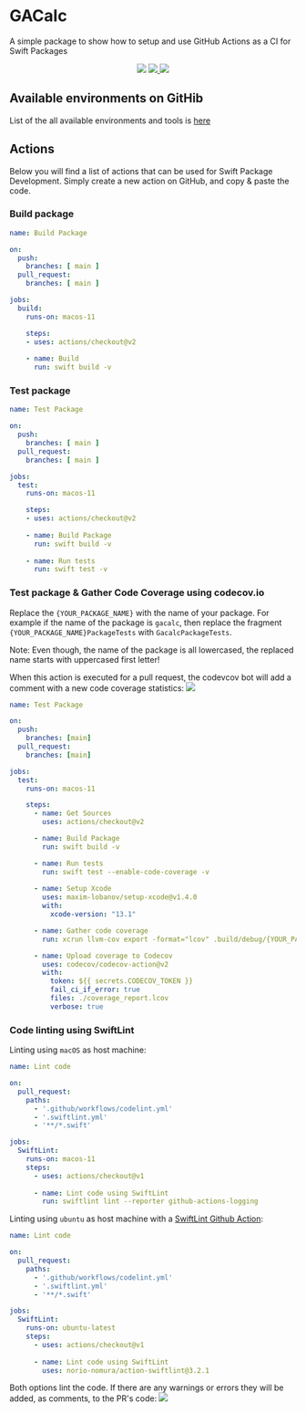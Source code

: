 # GACalc
A simple package to show how to setup and use GitHub Actions as a CI for Swift Packages

<div align="center">
  <img src="https://img.shields.io/badge/language-Swift-orange" />
  <a href="https://github.com/mtynior/GACalc/actions/workflows/test_and_get_codecov.yml">
    <img src="https://github.com/mtynior/GACalc/actions/workflows/test_and_get_codecov.yml/badge.svg?branch=main"/>
  </a>
  <a href="https://codecov.io/gh/mtynior/GACalc">
    <img src="https://codecov.io/gh/mtynior/GACalc/branch/main/graph/badge.svg?token=U3YPVL4SR5"/>
  </a>
</div>

## Available environments on GitHib
List of the all available environments and tools is [here](https://github.com/actions/virtual-environments/blob/main/images/macos/macos-11-Readme.md)

## Actions
Below you will find a list of actions that can be used for Swift Package Development. Simply create a new action on GitHub, and copy & paste the code.

### Build package
```yaml
name: Build Package

on:
  push:
    branches: [ main ]
  pull_request:
    branches: [ main ]

jobs:
  build:
    runs-on: macos-11

    steps:
    - uses: actions/checkout@v2
        
    - name: Build
      run: swift build -v
``` 

### Test package
```yaml
name: Test Package

on:
  push:
    branches: [ main ]
  pull_request:
    branches: [ main ]

jobs:
  test:
    runs-on: macos-11

    steps:
    - uses: actions/checkout@v2
        
    - name: Build Package
      run: swift build -v
      
    - name: Run tests
      run: swift test -v
```

### Test package & Gather Code Coverage using codecov.io
Replace the `{YOUR_PACKAGE_NAME}` with the name of your package. For example if the name of the package is `gacalc`, then replace the fragment `{YOUR_PACKAGE_NAME}PackageTests` with `GacalcPackageTests`. 

Note: Even though, the name of the package is all lowercased, the replaced name starts with uppercased first letter!

When this action is executed for a pull request, the codevcov bot will add a comment with a new code coverage statistics:
<img src="https://user-images.githubusercontent.com/6362174/138331737-c70b6561-fcb9-42f0-be03-f33cc7ca6f22.png">

```yaml
name: Test Package

on:
  push:
    branches: [main]
  pull_request:
    branches: [main]

jobs:
  test:
    runs-on: macos-11

    steps:
      - name: Get Sources
        uses: actions/checkout@v2

      - name: Build Package
        run: swift build -v

      - name: Run tests
        run: swift test --enable-code-coverage -v
      
      - name: Setup Xcode
        uses: maxim-lobanov/setup-xcode@v1.4.0
        with:
          xcode-version: "13.1"

      - name: Gather code coverage
        run: xcrun llvm-cov export -format="lcov" .build/debug/{YOUR_PACKAGE_NAME}PackageTests.xctest/Contents/MacOS/{YOUR_PACKAGE_NAME}PackageTests -instr-profile .build/debug/codecov/default.profdata > coverage_report.lcov

      - name: Upload coverage to Codecov
        uses: codecov/codecov-action@v2
        with:
          token: ${{ secrets.CODECOV_TOKEN }}
          fail_ci_if_error: true
          files: ./coverage_report.lcov
          verbose: true
```

### Code linting using SwiftLint
Linting using `macOS` as host machine:
```yaml
name: Lint code

on:
  pull_request:
    paths:
      - '.github/workflows/codelint.yml'
      - '.swiftlint.yml'
      - '**/*.swift'

jobs:
  SwiftLint:
    runs-on: macos-11
    steps:
      - uses: actions/checkout@v1
      
      - name: Lint code using SwiftLint
        run: swiftlint lint --reporter github-actions-logging
```

Linting using `ubuntu` as host machine with a [SwiftLint Github Action](https://github.com/marketplace/actions/github-action-for-swiftlint):
```yaml
name: Lint code

on:
  pull_request:
    paths:
      - '.github/workflows/codelint.yml'
      - '.swiftlint.yml'
      - '**/*.swift'

jobs:
  SwiftLint:
    runs-on: ubuntu-latest
    steps:
      - uses: actions/checkout@v1
      
      - name: Lint code using SwiftLint
        uses: norio-nomura/action-swiftlint@3.2.1
```

Both options lint the code. If there are any warnings or errors they will be added, as comments, to the PR's code:
<img src="https://user-images.githubusercontent.com/6362174/138337201-7d3dde21-f888-4135-98e4-c212e2434e05.png">

